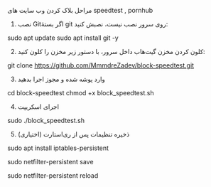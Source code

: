 مراحل بلاک کردن وب سایت های speedtest , pornhub 
1. نصب Gitاگر بستهٔ git روی سرور نصب نیست، نصبش کنید:

sudo apt update
sudo apt install git -y

2. کلون کردن مخزن گیت‌هاب
داخل سرور، با دستور زیر مخزن را کلون کنید:

git clone https://github.com/MmmdreZadev/block-speedtest.git

3. وارد پوشه شده و مجوز اجرا بدهید

cd block-speedtest
chmod +x block_speedtest.sh

4. اجرای اسکریپت

sudo ./block_speedtest.sh

5. (اختیاری) ذخیره تنظیمات پس از ری‌استارت

sudo apt install iptables-persistent

sudo netfilter-persistent save

sudo netfilter-persistent reload
